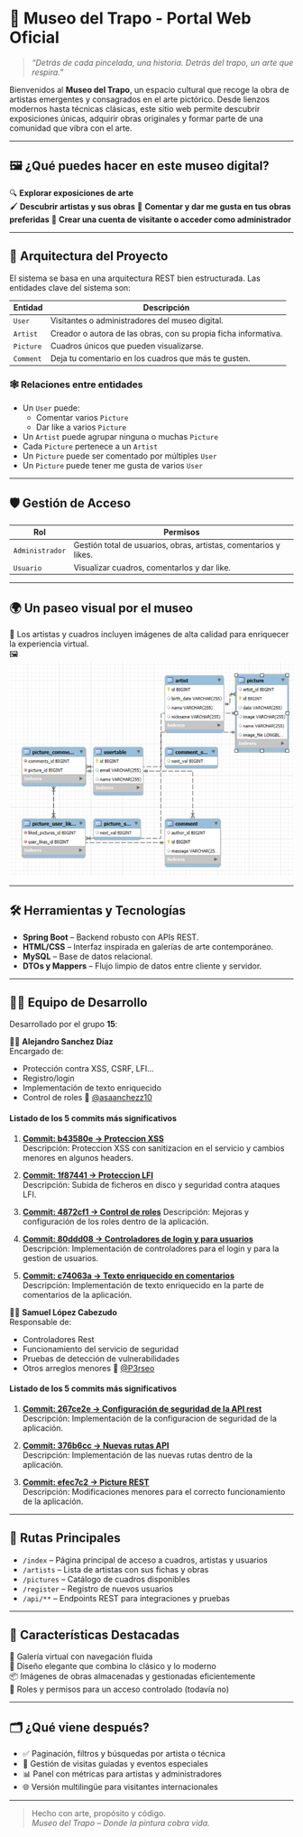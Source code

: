 # 🎨 Museo del Trapo - Portal Web Oficial

> _“Detrás de cada pincelada, una historia. Detrás del trapo, un arte que respira.”_

Bienvenidos al **Museo del Trapo**, un espacio cultural que recoge la obra de artistas emergentes y consagrados en el arte pictórico. Desde lienzos modernos hasta técnicas clásicas, este sitio web permite descubrir exposiciones únicas, adquirir obras originales y formar parte de una comunidad que vibra con el arte.

---

## 🖼️ ¿Qué puedes hacer en este museo digital?

🔍 **Explorar exposiciones de arte**  
🖌️ **Descubrir artistas y sus obras** 
🧾 **Comentar y dar me gusta en tus obras preferidas**
👤 **Crear una cuenta de visitante o acceder como administrador**

---

## 🧶 Arquitectura del Proyecto

El sistema se basa en una arquitectura REST bien estructurada. Las entidades clave del sistema son:

| Entidad        | Descripción                                                                 |
|----------------|-----------------------------------------------------------------------------|
| `User`         | Visitantes o administradores del museo digital.                             |
| `Artist`       | Creador o autora de las obras, con su propia ficha informativa.             |
| `Picture`      | Cuadros únicos que pueden visualizarse.                                     |
| `Comment`      | Deja tu comentario en los cuadros que más te gusten.                        |


### 🕸️ Relaciones entre entidades

- Un `User` puede:
  - Comentar varios `Picture`
  - Dar like a varios `Picture`
- Un `Artist` puede agrupar ninguna o muchas `Picture`
- Cada `Picture` pertenece a un `Artist`
- Un `Picture` puede ser comentado por múltiples `User`
- Un `Picture` puede tener me gusta de varios `User`

---

## 🛡️ Gestión de Acceso

| Rol              | Permisos                                                                  |
|------------------|--------------------------------------------------------------------------|
| `Administrador`  | Gestión total de usuarios, obras, artistas, comentarios y likes.         |
| `Usuario`        | Visualizar cuadros, comentarlos y dar like.                              |

---

## 🌍 Un paseo visual por el museo

📸 Los artistas y cuadros incluyen imágenes de alta calidad para enriquecer la experiencia virtual.  
🖼️ ![Diagrama de Entidades](src/main/resources/static/diagrama.png)

---

## 🛠️ Herramientas y Tecnologías

- **Spring Boot** – Backend robusto con APIs REST.
- **HTML/CSS** – Interfaz inspirada en galerías de arte contemporáneo.
- **MySQL** – Base de datos relacional.
- **DTOs y Mappers** – Flujo limpio de datos entre cliente y servidor.

---

## 👩‍🎨 Equipo de Desarrollo

Desarrollado por el grupo **15**:

👨‍💻 **Alejandro Sanchez Díaz**  
Encargado de:
  - Protección contra XSS, CSRF, LFI...
  - Registro/login 
  - Implementación de texto enriquecido
  - Control de roles
🔗 [@asaanchezz10](https://github.com/asaanchezz10)

#### Listado de los 5 commits más significativos

1. **[Commit: b43580e -> Proteccion XSS](https://github.com/DWS-2025/project-grupo-15/commit/b43580e876670c36b3ed46233a5526cffb65e0f5)**  
   Descripción: Proteccion XSS con sanitizacion en el servicio y cambios menores en algunos headers.

2. **[Commit: 1f87441 -> Proteccion LFI](https://github.com/DWS-2025/project-grupo-15/commit/1f87441c212ce8d41b9961cfd03c465daa03c2b0)**  
   Descripción: Subida de ficheros en disco y seguridad contra ataques LFI.

3. **[Commit: 4872cf1 -> Control de roles](https://github.com/DWS-2025/project-grupo-15/commit/4872cf1e4b7e09eb5340b493adfbe18eca61b2c5)**
   Descripción: Mejoras y configuración de los roles dentro de la aplicación.

4. **[Commit: 80ddd08 -> Controladores de login y para usuarios](https://github.com/DWS-2025/project-grupo-15/commit/80ddd0805b3216b40d7efc21a0e68c0a87ab8a4b)**  
   Descripción: Implementación de controladores para el login y para la gestion de usuarios.

5. **[Commit: c74063a -> Texto enriquecido en comentarios](https://github.com/DWS-2025/project-grupo-15/commit/c74063a7bbb0acc0297896f8bdbfc1b76d788bc1)**  
   Descripción: Implementación de texto enriquecido en la parte de comentarios de la aplicación.


👨‍🎨 **Samuel López Cabezudo**  
Responsable de:
- Controladores Rest
- Funcionamiento del servicio de seguridad
- Pruebas de detección de vulnerabilidades
- Otros arreglos menores
🔗 [@P3rseo](https://github.com/P3rseo)

#### Listado de los 5 commits más significativos

1. **[Commit: 267ce2e -> Configuración de seguridad de la API rest](https://github.com/DWS-2025/project-grupo-15/commit/267ce2e1845b5118a44262a8ac04aa05a51ddbf4)**  
   Descripción: Implementación de la configuracion de seguridad de la aplicación.

2. **[Commit: 376b6cc -> Nuevas rutas API](https://github.com/DWS-2025/project-grupo-15/commit/376b6cc7a40318eb306286313db64dfec6b50784)**  
   Descripción: Implementación de las nuevas rutas dentro de la aplicación.

3. **[Commit: efec7c2 -> Picture REST](https://github.com/DWS-2025/project-grupo-15/commit/efec7c2e56a3a1fa71dbbb46d4d56c0a0d211707)**  
   Descripción: Modificaciones menores para el correcto funcionamiento de la aplicación.
---

## 🔗 Rutas Principales

- `/index` – Página principal de acceso a cuadros, artistas y usuarios
- `/artists` – Lista de artistas con sus fichas y obras
- `/pictures` – Catálogo de cuadros disponibles
- `/register` – Registro de nuevos usuarios
- `/api/**` – Endpoints REST para integraciones y pruebas

---

## 🌟 Características Destacadas

🎨 Galería virtual con navegación fluida  
🧵 Diseño elegante que combina lo clásico y lo moderno  
📦 Imágenes de obras almacenadas y gestionadas eficientemente  
🔐 Roles y permisos para un acceso controlado (todavía no)

---

## 🗂️ ¿Qué viene después?

- ✅ Paginación, filtros y búsquedas por artista o técnica
- 🚧 Gestión de visitas guiadas y eventos especiales
- 📊 Panel con métricas para artistas y administradores
- 🌐 Versión multilingüe para visitantes internacionales

---

> Hecho con arte, propósito y código.  
> _Museo del Trapo – Donde la pintura cobra vida._
